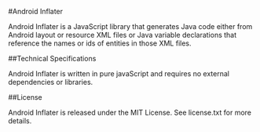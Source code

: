 #Android Inflater

Android Inflater is a JavaScript library that generates Java code either from Android layout or resource XML files or Java variable declarations that reference the names or ids of entities in those XML files.

##Technical Specifications

Android Inflater is written in pure javaScript and requires no external dependencies or libraries.

##License

Android Inflater is released under the MIT License. See license.txt for more details.